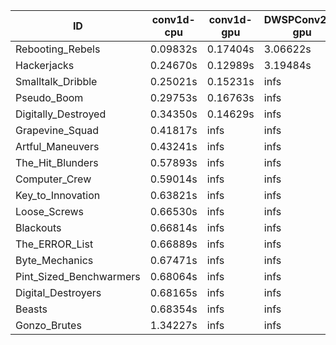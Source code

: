 |ID|conv1d-cpu|conv1d-gpu|DWSPConv2D-gpu|gemm-gpu|avg|
|-|-|-|-|-|-|
|Rebooting_Rebels|0.09832s|0.17404s|3.06622s|1.89076s|1.30733s|
|Hackerjacks|0.24670s|0.12989s|3.19484s|2.02909s|1.40013s|
|Smalltalk_Dribble|0.25021s|0.15231s|infs|2.00924s|infs|
|Pseudo_Boom|0.29753s|0.16763s|infs|4.52600s|infs|
|Digitally_Destroyed|0.34350s|0.14629s|infs|2.66353s|infs|
|Grapevine_Squad|0.41817s|infs|infs|4.59968s|infs|
|Artful_Maneuvers|0.43241s|infs|infs|4.62753s|infs|
|The_Hit_Blunders|0.57893s|infs|infs|4.60427s|infs|
|Computer_Crew|0.59014s|infs|infs|4.60406s|infs|
|Key_to_Innovation|0.63821s|infs|infs|4.59819s|infs|
|Loose_Screws|0.66530s|infs|infs|4.68666s|infs|
|Blackouts|0.66814s|infs|infs|4.61300s|infs|
|The_ERROR_List|0.66889s|infs|infs|4.62275s|infs|
|Byte_Mechanics|0.67471s|infs|infs|4.62296s|infs|
|Pint_Sized_Benchwarmers|0.68064s|infs|infs|4.62231s|infs|
|Digital_Destroyers|0.68165s|infs|infs|4.60771s|infs|
|Beasts|0.68354s|infs|infs|4.60613s|infs|
|Gonzo_Brutes|1.34227s|infs|infs|4.61303s|infs|
